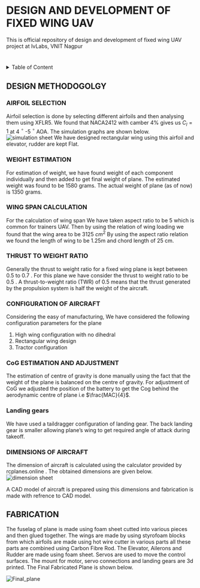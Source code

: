 # DESIGN AND DEVELOPMENT OF FIXED WING UAV
This is official repository of design and development of fixed wing UAV project at IvLabs, VNIT Nagpur
#
<details>
  <summary>Table of Content</summary>
  <ol>
    <li><a href="#DESIGN METHODOGOLGY">Design Methodology</a></li>
   <ol>
     <li><a href="#AIRFOIL SELECTION">Airfoil Selection</a></li>
     <li><a href="#WEIGHT ESTIMATION">Weight Estimation</a></li>
     <li><a href="#Thrust To Weight Ratio">Thrust To Weight Ratio</a></li>
     <li><a href="#Configuration of Aircraft">Configuration of Aircraft</a></li>
     <li><a href="#Estimation and Adjustment">CoG Estimation and Adjustment</a></li>
     <li><a href="#Demensions of Aircraft">Demensions of Aircraft</a></li>
   </ol>   
    <li><a href="#Fabrication">Fabrication</a></li>
  </ol>
</details>

## DESIGN METHODOGOLGY
### AIRFOIL SELECTION
Airfoil selection is done by selecting different airfoils and then analysing them using XFLR5. We found that NACA2412 with camber 4%  gives us $C_l=1$ at 4 $^\circ$ -5 $^\circ$ AOA. The simulation graphs are shown below.
![simulation  sheet](https://github.com/user-attachments/assets/2181c926-fbb7-4846-8c08-43c0063a92b5)
We have designed rectangular wing using this airfoil and elevator, rudder are kept Flat.
### WEIGHT ESTIMATION
For estimation of weight, we have found weight of each component individually and then added to get final weight of plane. 
The estimated weight was found to be 1580 grams. The actual weight of plane (as of now) is 1350 grams.
### WING SPAN CALCULATION
For the calculation of wing span We have taken aspect ratio to be 5 which is common for trainers UAV. Then by using the relation of wing loading we found that the wing area to be 3125 $cm^2$ 
By using the aspect ratio relation we found the length of wing to be 1.25m and  chord length of 25 cm.

### THRUST TO WEIGHT RATIO
Generally the thrust to weight ratio for a fixed wing plane is kept between $0.5$ to $0.7$ . For this plane we have consider the thrust to weight ratio to be $0.5$ . A thrust-to-weight ratio (TWR) of 0.5 means that the thrust generated by the propulsion system is half the weight of the aircraft.
### CONFIGURATION OF AIRCRAFT
Considering the easy of manufacturing, We have considered the following configuration parameters for the plane
1. High wing configuration with no dihedral
2. Rectangular wing design
3. Tractor configuration
### CoG ESTIMATION AND ADJUSTMENT
The estimation of centre of gravity is done manually using the fact that the weight of the plane is balanced on the centre of gravity. For adjustment of CoG we adjusted the position of the battery to get the Cog behind the aerodynamic centre of plane i.e $\frac{MAC}{4}$.
### Landing gears
We have used a  taildragger configuration of landing gear. The back landing gear is smaller allowing plane’s wing to get required angle of attack during takeoff.
### DIMENSIONS OF AIRCRAFT 
The dimension of aircraft is calculated using the calculator provided by rcplanes.online . The obtained dimensions are given below.
![dimension sheet](https://github.com/user-attachments/assets/218126f2-06c9-435b-87a4-cb1fadbd9e2e)

A CAD model of aircraft is prepared using this dimensions and fabrication is made with refrence to CAD model.

## 
## FABRICATION
The fuselag of plane is made using foam sheet cutted into various pieces and then glued together. The wings are made by using styrofoam blocks from which airfoils are made using hot wire cutter in various parts all these parts are combined using Carbon Fibre Rod. The Elevator, Ailerons and Rudder are made using foam sheet. Servos are used to move the control surfaces. The mount for motor, servo connections and landing gears are 3d printed. The Final Fabricated Plane is shown below.

![Final_plane](https://github.com/user-attachments/assets/a0b9587d-4569-4402-a5d8-72ac964d0a1f)
##







